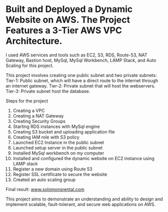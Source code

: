 # Built and Deployed a Dynamic Website on AWS. The Project Features a 3-Tier AWS VPC Architecture.



I used AWS services and tools such as EC2, S3, RDS, Route-53, NAT Gateway, Bastion host, MySql, MySql Workbench, LAMP Stack, and Auto Scaling for this project.

This project involves creating one public subnet and two private subnets:
Tier-1: Public subnet, which will have a direct route to the internet through an internet gateway.
Tier-2: Private subnet that will host the webservers.
Tier-3: Private subnet host the database.

Steps for the project
1. Creating a VPC
2. Creating a NAT Gateway
3. Creating Security Groups
4. Starting RDS instances with MySql engine
5. Creating S3 bucket and uploading application file
6. Creating IAM role with S3 policy
7. Launched EC2 Instance in the public subnet
8. Launched setup server in the public subnet
9. Installed MySql workbench on my computer
10. Installed and configured the dynamic website on EC2 instance using LAMP stack
11. Register a new domain using Route 53
12. Register SSL certificate to secure the website
13. Created an auto scaling group

Final result: www.solomonsrental.com

This project aims to demonstrate an understanding and ability to design and implement scalable, fault-tolerant, and secure web applications on AWS.
